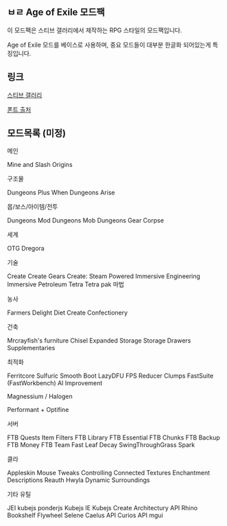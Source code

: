 ## ㅂㄹ Age of Exile 모드팩

이 모드팩은 스티브 갤러리에서 제작하는 RPG 스타일의 모드팩입니다.

Age of Exile 모드를 베이스로 사용하며,  중요 모드들이 대부분 한글화 되어있는게 특징입니다.



## 링크 

[스티브 갤러리](https://gall.dcinside.com/steve)

[폰트 출처](https://github.com/laxotor/KoreanHDfont)

## 모드목록 (미정)

메인

Mine and Slash
Origins

구조물

Dungeons Plus
When Dungeons Arise

몹/보스/아이템/전투

Dungeons Mod
Dungeons Mob
Dungeons Gear
Corpse

세계

OTG
Dregora

기술

Create
Create Gears
Create: Steam Powered
Immersive Engineering
Immersive Petroleum
Tetra
Tetra pak
마법

농사

Farmers Delight
Diet
Create Confectionery

건축

Mrcrayfish's furniture
Chisel
Expanded Storage
Storage Drawers
Supplementaries

최적화

Ferritcore
Sulfuric
Smooth Boot
LazyDFU
FPS Reducer
Clumps
FastSuite (FastWorkbench)
AI Improvement

Magnessium / Halogen

Performant + Optifine

서버

FTB Quests
Item Filters
FTB Library
FTB Essential
FTB Chunks
FTB Backup
FTB Money
FTB Team
Fast Leaf Decay
SwingThroughGrass
Spark

클라

Appleskin
Mouse Tweaks
Controlling
Connected Textures
Enchantment Descriptions
Reauth
Hwyla
Dynamic Surroundings

기타 유틸

JEI
kubejs
ponderjs
Kubejs IE 
Kubejs Create
Architectury API
Rhino
Bookshelf
Flywheel
Selene
Caelus API
Curios API
mgui
